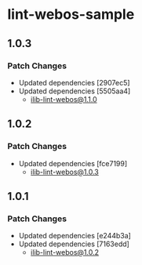 # lint-webos-sample

## 1.0.3

### Patch Changes

- Updated dependencies [2907ec5]
- Updated dependencies [5505aa4]
  - ilib-lint-webos@1.1.0

## 1.0.2

### Patch Changes

- Updated dependencies [fce7199]
  - ilib-lint-webos@1.0.3

## 1.0.1

### Patch Changes

- Updated dependencies [e244b3a]
- Updated dependencies [7163edd]
  - ilib-lint-webos@1.0.2
